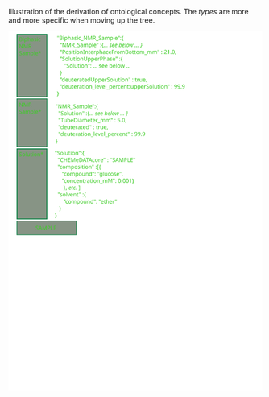 
Illustration of the derivation of ontological concepts. The *types* are more and more specific when moving up the tree.

![missing inage](../images/drawing.svg)
